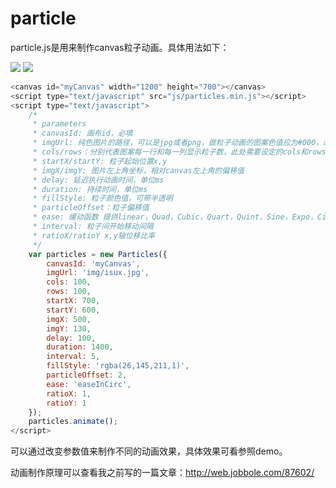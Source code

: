 # particle
particle.js是用来制作canvas粒子动画。具体用法如下：

![](http://ww2.sinaimg.cn/large/0064cTs2gw1f72nsjjo4qg30qo0cz4ex.gif)
![](http://ww4.sinaimg.cn/large/0064cTs2gw1f72nsjzsvug30qo0czkfl.gif)

```javascript
<canvas id="myCanvas" width="1200" height="700"></canvas>
<script type="text/javascript" src="js/particles.min.js"></script>
<script type="text/javascript">
	/*
	 * parameters
	 * canvasId: 画布id，必填
	 * imgUrl: 纯色图片的路径，可以是jpg或者png，做粒子动画的图案色值应为#000，必填
	 * cols/rows：分别代表图案每一行和每一列显示粒子数，此处需要设定的cols和rows要可被图片width和height整除，必填
	 * startX/startY: 粒子起始位置x,y  
	 * imgX/imgY: 图片左上角坐标，相对canvas左上角的偏移值
	 * delay: 延迟执行动画时间，单位ms
	 * duration: 持续时间，单位ms
	 * fillStyle: 粒子颜色值，可带半透明
	 * particleOffset：粒子偏移值
	 * ease: 缓动函数 提供linear，Quad，Cubic，Quart，Quint，Sine，Expo，Circ，Elastic，Back 提供easeIn,easeOut,easeInOut
	 * interval: 粒子间开始移动间隔
	 * ratioX/ratioY x,y轴位移比率 
	 */
	var particles = new Particles({
		canvasId: 'myCanvas',
		imgUrl: 'img/isux.jpg',
		cols: 100,
		rows: 100,
		startX: 700,
		startY: 600,
		imgX: 500,
		imgY: 130,
		delay: 100,
		duration: 1400,
		interval: 5,
		fillStyle: 'rgba(26,145,211,1)',
		particleOffset: 2,
		ease: 'easeInCirc',
		ratioX: 1,
		ratioY: 1
	});
	particles.animate();
</script>
```


可以通过改变参数值来制作不同的动画效果，具体效果可看参照demo。

动画制作原理可以查看我之前写的一篇文章：<http://web.jobbole.com/87602/>

